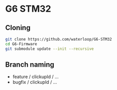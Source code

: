 # G6 STM32

## Cloning
```bash
git clone https://github.com/waterloop/G6-STM32
cd G6-Firmware
git submodule update --init --recursive
```

## Branch naming
- feature / clickupId / ...
- bugfix / clickupId / ...
